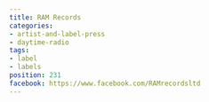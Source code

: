 ```yaml
---
title: RAM Records
categories:
- artist-and-label-press
- daytime-radio
tags:
- label
- labels
position: 231
facebook: https://www.facebook.com/RAMrecordsltd
---
```


